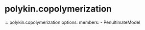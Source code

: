 # polykin.copolymerization

::: polykin.copolymerization
    options:
        members:
            - PenultimateModel
